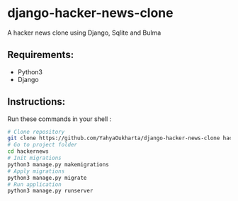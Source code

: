 # django-hacker-news-clone
A hacker news clone using Django, Sqlite and Bulma

## Requirements:
- Python3
- Django

## Instructions:
Run these commands in your shell :
```bash
# Clone repository
git clone https://github.com/YahyaOukharta/django-hacker-news-clone hackernews
# Go to project folder
cd hackernews
# Init migrations
python3 manage.py makemigrations
# Apply migrations
python3 manage.py migrate
# Run application
python3 manage.py runserver
```
